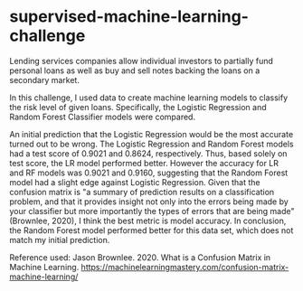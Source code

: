 # supervised-machine-learning-challenge
Lending services companies allow individual investors to partially fund personal loans as well as buy and sell notes backing the loans on a secondary market.

In this challenge, I used data to create machine learning models to classify the risk level of given loans. Specifically, the Logistic Regression and Random Forest Classifier models were compared.

An initial prediction that the Logistic Regression would be the most accurate turned out to be wrong. The Logistic Regression and Random Forest models had a test score of 0.9021 and 0.8624, respectively. Thus, based solely on test score, the LR model performed better. However the accuracy for LR and RF models was 0.9021 and 0.9160, suggesting that the Random Forest model had a slight edge against Logistic Regression. Given that the confusion matrix is "a summary of prediction results on a classification problem, and that it provides insight not only into the errors being made by your classifier but more importantly the types of errors that are being made" (Brownlee, 2020), I think the best metric is model accuracy. In conclusion, the Random Forest model performed better for this data set, which does not match my initial prediction. 

Reference used: Jason Brownlee. 2020. What is a Confusion Matrix in Machine Learning. https://machinelearningmastery.com/confusion-matrix-machine-learning/